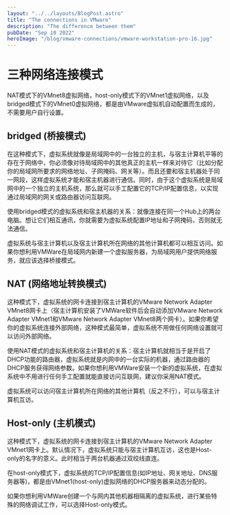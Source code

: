 ```yaml
---
layout: "../../layouts/BlogPost.astro"
title: "The connections in VMware"
description: "The difference between them"
pubDate: "Sep 10 2022"
heroImage: "/blog/vmware-connections/vmware-workstation-pro-16.jpg"
---
```


# 三种网络连接模式

NAT模式下的VMnet8虚拟网络，host-only模式下的VMnet1虚拟网络，以及bridged模式下的VMnet0虚拟网络，都是由VMware虚拟机自动配置而生成的，不需要用户自行设置。

## bridged (桥接模式)

在这种模式下，虚拟系统就像是局域网中的一台独立的主机，与宿主计算机平等的存在于网络中，你必须像对待局域网中的其他真正的主机一样来对待它（比如分配你的局域网所要求的网络地址、子网掩码、网关等）。而且还要和宿主机器处于同一网段，这样虚拟系统才能和宿主机器进行通信。同时，由于这个虚拟系统是局域网中的一个独立的主机系统，那么就可以手工配置它的TCP/IP配置信息，以实现通过局域网的网关或路由器访问互联网。

使用bridged模式的虚拟系统和宿主机器的关系：就像连接在同一个Hub上的两台电脑。想让它们相互通讯，你就需要为虚拟系统配置IP地址和子网掩码，否则就无法通信。

虚拟系统与宿主计算机以及宿主计算机所在网络的其他计算机都可以相互访问。如果你想利用VMWare在局域网内新建一个虚拟服务器，为局域网用户提供网络服务，就应该选择桥接模式。

## NAT (网络地址转换模式)

这种模式下，虚拟系统的网卡连接到宿主计算机的VMware Network Adapter VMnet8网卡上（宿主计算机安装了VMWare软件后会自动添加VMware Network Adapter VMnet1和VMware Network Adapter VMnet8两个网卡）。如果你希望你的虚拟系统连接外部网络，这种模式最简单，虚拟系统不用做任何网络设置就可以访问外部网络。

使用NAT模式的虚拟系统和宿主计算机的关系：宿主计算机就相当于是开启了DHCP功能的路由器，虚拟系统就是内网中的一台实际的机器，通过路由器的DHCP服务获得网络参数。如果你想利用VMWare安装一个新的虚拟系统，在虚拟系统中不用进行任何手工配置就能直接访问互联网，建议你采用NAT模式。

虚拟系统可以访问宿主计算机所在网络的其他计算机（反之不行），可以与宿主计算机互访。

## Host-only (主机模式)

这种模式下，虚拟系统的网卡连接到宿主计算机的VMware Network Adapter VMnet1网卡上。默认情况下，虚拟系统只能与宿主计算机互访，这也是Host-only的名字的意义。此时相当于两台机器通过双绞线直连。

在host-only模式下，虚拟系统的TCP/IP配置信息(如IP地址、网关地址、DNS服务器等)，都是由VMnet1(host-only)虚拟网络的DHCP服务器来动态分配的。

如果你想利用VMWare创建一个与网内其他机器相隔离的虚拟系统，进行某些特殊的网络调试工作，可以选择Host-only模式。